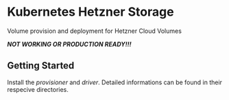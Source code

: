 # Kubernetes Hetzner Storage

Volume provision and deployment for Hetzner Cloud Volumes


***NOT WORKING OR PRODUCTION READY!!!***

## Getting Started

Install the *provisioner* and *driver*.
Detailed informations can be found in their respecive directories.
